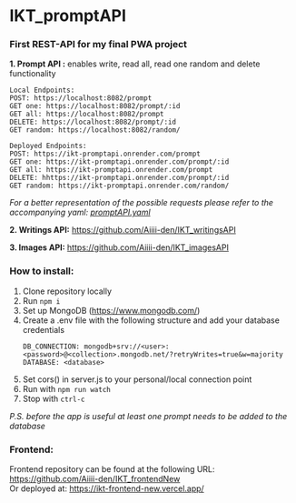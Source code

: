 # IKT_promptAPI

### First REST-API for my final PWA project

__1. Prompt API :__ enables write, read all, read one random and delete functionality
```
Local Endpoints:
POST: https://localhost:8082/prompt
GET one: https://localhost:8082/prompt/:id
GET all: https://localhost:8082/prompt
DELETE: https://localhost:8082/prompt/:id
GET random: https://localhost:8082/random/
```
```
Deployed Endpoints:
POST: https://ikt-promptapi.onrender.com/prompt
GET one: https://ikt-promptapi.onrender.com/prompt/:id
GET all: https://ikt-promptapi.onrender.com/prompt
DELETE: hhttps://ikt-promptapi.onrender.com/prompt/:id
GET random: https://ikt-promptapi.onrender.com/random/
```
_For a better representation of the possible requests please refer to the accompanying yaml: [promptAPI.yaml](https://github.com/Aiiii-den/IKT_promptAPI/blob/main/promptAPI.yaml)_  

__2. Writings API:__ https://github.com/Aiiii-den/IKT_writingsAPI    

__3. Images API:__ https://github.com/Aiiii-den/IKT_imagesAPI  


### How to install:
1. Clone repository locally
2. Run `npm i`
3. Set up MongoDB (https://www.mongodb.com/)
4. Create a .env file with the following structure and add your database credentials
    ``` .env
   DB_CONNECTION: mongodb+srv://<user>:<password>@<collection>.mongodb.net/?retryWrites=true&w=majority
   DATABASE: <database>
   ```
5. Set cors() in server.js to your personal/local connection point
6. Run with `npm run watch`  
7. Stop with `ctrl-c`

_P.S. before the app is useful at least one prompt needs to be added to the database_ 


### Frontend:
Frontend repository can be found at the following URL: https://github.com/Aiiii-den/IKT_frontendNew  
Or deployed at: https://ikt-frontend-new.vercel.app/
